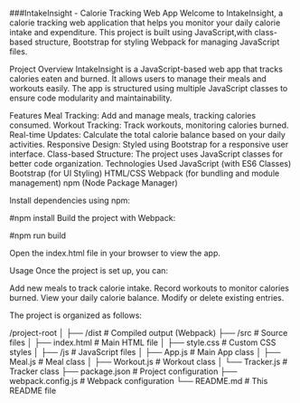 ###IntakeInsight - Calorie Tracking Web App
Welcome to IntakeInsight, 
a calorie tracking web application that helps you monitor your daily calorie intake and expenditure. 
This project is built using JavaScript,with class-based structure, 
Bootstrap for styling
Webpack for managing JavaScript files.


Project Overview
IntakeInsight is a JavaScript-based web app that tracks calories eaten and burned. It allows users to manage their meals and workouts easily. The app is structured using multiple JavaScript classes to ensure code modularity and maintainability.

Features
Meal Tracking: Add and manage meals, tracking calories consumed.
Workout Tracking: Track workouts, monitoring calories burned.
Real-time Updates: Calculate the total calorie balance based on your daily activities.
Responsive Design: Styled using Bootstrap for a responsive user interface.
Class-based Structure: The project uses JavaScript classes for better code organization.
Technologies Used
JavaScript (with ES6 Classes)
Bootstrap (for UI Styling)
HTML/CSS
Webpack (for bundling and module management)
npm (Node Package Manager)






Install dependencies using npm:


#npm install
Build the project with Webpack:


#npm run build


Open the index.html file in your browser to view the app.

Usage
Once the project is set up, you can:

Add new meals to track calorie intake.
Record workouts to monitor calories burned.
View your daily calorie balance.
Modify or delete existing entries.

The project is organized as follows:


/project-root
│
├── /dist               # Compiled output (Webpack)
├── /src                # Source files
│   ├── index.html      # Main HTML file
│   ├── style.css       # Custom CSS styles
│   ├── /js             # JavaScript files
│       ├── App.js      # Main App class
│       ├── Meal.js     # Meal class
│       ├── Workout.js  # Workout class
│       └── Tracker.js  # Tracker class
├── package.json        # Project configuration
├── webpack.config.js   # Webpack configuration
└── README.md           # This README file


